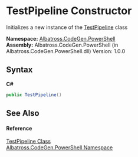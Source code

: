 # TestPipeline Constructor 
 

Initializes a new instance of the <a href="5F3986D3">TestPipeline</a> class

**Namespace:**&nbsp;<a href="73820E42">Albatross.CodeGen.PowerShell</a><br />**Assembly:**&nbsp;Albatross.CodeGen.PowerShell (in Albatross.CodeGen.PowerShell.dll) Version: 1.0.0

## Syntax

**C#**<br />
``` C#
public TestPipeline()
```


## See Also


#### Reference
<a href="5F3986D3">TestPipeline Class</a><br /><a href="73820E42">Albatross.CodeGen.PowerShell Namespace</a><br />